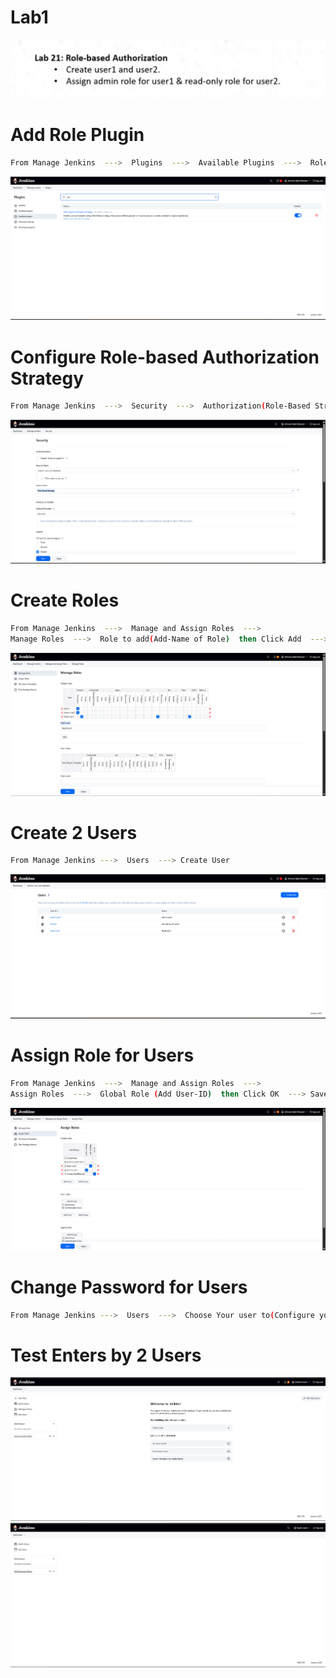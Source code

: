 # Lab1
![Architecture](./assets/Lab2.png)

# Add Role Plugin
```bash
From Manage Jenkins  --->  Plugins  --->  Available Plugins  --->  Role-based Authorization Strategy
```
![Architecture](./assets/Role-Plugin.png)

# Configure Role-based Authorization Strategy
```bash
From Manage Jenkins  --->  Security  --->  Authorization(Role-Based Strategy)  --->  Save
```
![Architecture](./assets/Configure-Strategy.png)

# Create Roles
```bash
From Manage Jenkins  --->  Manage and Assign Roles  ---> 
Manage Roles  --->  Role to add(Add-Name of Role)  then Click Add  ---> Save
```
![Architecture](./assets/Create-Role.png)

# Create 2 Users
```bash
From Manage Jenkins --->  Users  ---> Create User
```
![Architecture](./assets/2-users.png)

# Assign Role for Users
```bash
From Manage Jenkins  --->  Manage and Assign Roles  ---> 
Assign Roles  --->  Global Role (Add User-ID)  then Click OK  ---> Save
```
![Architecture](./assets/Assign-Role.png)

# Change Password for Users
```bash
From Manage Jenkins --->  Users  --->  Choose Your user to(Configure your Password)  ---> Security  ---> Password
```

# Test Enters by 2 Users
![Architecture](./assets/Admin-user1.png)
![Architecture](./assets/Read-user2.png)
